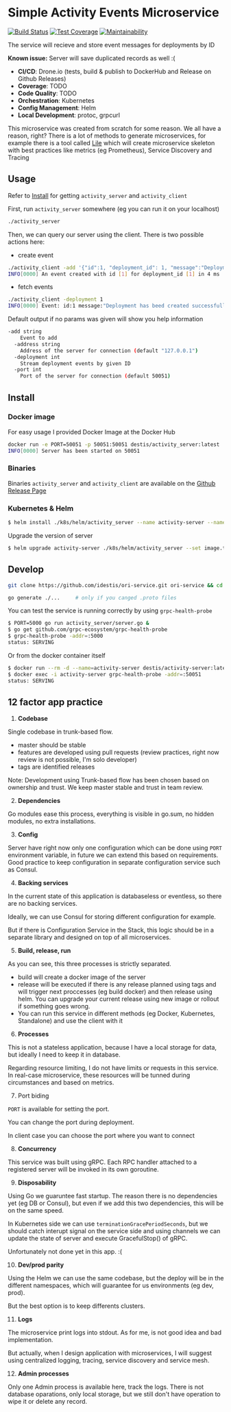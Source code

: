 # Simple Activity Events Microservice

[![Build Status](https://cloud.drone.io/api/badges/idestis/ori-service/status.svg)](https://cloud.drone.io/idestis/ori-service)
[![Test Coverage](https://api.codeclimate.com/v1/badges/3b7eaf418e30844ca273/test_coverage)](https://codeclimate.com/github/idestis/ori-service/test_coverage)
[![Maintainability](https://api.codeclimate.com/v1/badges/3b7eaf418e30844ca273/maintainability)](https://codeclimate.com/github/idestis/ori-service/maintainability)

The service will recieve and store event messages for deployments by ID

**Known issue:** Server will save duplicated records as well :(

- **CI/CD**: Drone.io (tests, build & publish to DockerHub and Release on Github Releases)
- **Coverage**: TODO
- **Code Quality**: TODO
- **Orchestration**: Kubernetes
- **Config Management**: Helm
- **Local Development**: protoc, grpcurl

This microservice was created from scratch for some reason. We all have a reason, right?
There is a lot of methods to generate microservices, for example there is a tool called [Lile](https://github.com/lileio/lile) which will create microservice skeleton with best practices like metrics (eg Prometheus), Service Discovery and Tracing

## Usage

Refer to [Install](#Install) for getting `activity_server` and `activity_client`

First, run `activity_server` somewhere (eg you can run it on your localhost)

```bash
./activity_server
```

Then, we can query our server using the client. There is two possible actions here:

- create event

```bash
./activity_client -add '{"id":1, "deployment_id": 1, "message":"Deployment has beed created successfully"}'
INFO[0000] An event created with id [1] for deployment_id [1] in 4 ms
```

- fetch events

```bash
./activity_client -deployment 1
INFO[0000] Event: id:1 message:"Deployment has beed created successfully" timestamp:<send:1569500037894488000 receive:1569500037898843000 > deployment_id:1
```

Default output if no params was given will show you help information

```bash
-add string
    Event to add
  -address string
    Address of the server for connection (default "127.0.0.1")
  -deployment int
    Stream deployment events by given ID
  -port int
    Port of the server for connection (default 50051)
```

## Install

### Docker image

For easy usage I provided Docker Image at the Docker Hub

```bash
docker run -e PORT=50051 -p 50051:50051 destis/activity_server:latest
INFO[0000] Server has been started on 50051
```

### Binaries

Binaries `activity_server` and `activity_client` are available on the [Github Release Page](https://github.com/idestis/ori-service/releases)

### Kubernetes & Helm

```bash
$ helm install ./k8s/helm/activity_server --name activity-server --namespace activity-server --set image.tag=latest
```

Upgrade the version of server

```bash
$ helm upgrade activity-server ./k8s/helm/activity_server --set image.tag=0.0.3
```

## Develop

```bash
git clone https://github.com/idestis/ori-service.git ori-service && cd $_

go generate ./...     # only if you canged .proto files
```

You can test the service is running correctly by using `grpc-health-probe`

```bash
$ PORT=5000 go run activity_server/server.go &
$ go get github.com/grpc-ecosystem/grpc-health-probe
$ grpc-health-probe -addr=:5000
status: SERVING
```

Or from the docker container itself

```bash
$ docker run --rm -d --name=activity-server destis/activity-server:latest
$ docker exec -i activity-server grpc-health-probe -addr=:50051
status: SERVING
```

## 12 factor app practice

1. **Codebase**

Single codebase in trunk-based flow.

- master should be stable
- features are developed using pull requests (review practices, right now review is not possible, I'm solo developer)
- tags are identified releases

Note: Development using Trunk-based flow has been chosen based on ownership and trust. We keep master stable and trust in team review.

2. **Dependencies**

Go modules ease this process, everything is visible in go.sum, no hidden modules, no extra installations.

3. **Config**

Server have right now only one configuration which can be done using ``PORT`` environment variable, in future we can extend this based on requirements. Good practice to keep configuration in separate configuration service such as Consul.

4. **Backing services**

In the current state of this application is databaseless or eventless, so there are no backing services.

Ideally, we can use Consul for storing different configuration for example.

But if there is Configuration Service in the Stack, this logic should be in a separate library and designed on top of all microservices.

5. **Build, release, run**

As you can see, this three processes is strictly separated.

- build will create a docker image of the server
- release will be executed if there is any release planned using tags and will trigger next proccesses (eg build docker) and then release using helm. You can upgrade your current release using new image or rollout if something goes wrong.
- You can run this service in different methods (eg Docker, Kubernetes, Standalone) and use the client with it

6. **Processes**

This is not a stateless application, because I have a local storage for data, but ideally I need to keep it in database. 

Regarding resource limiting, I do not have limits or requests in this service. In real-case microservice, these resources will be tunned during circumstances and based on metrics.

7. Port biding

``PORT`` is available for setting the port.

You can change the port during deployment.

In client case you can choose the port where you want to connect

8. **Concurrency**

This service was built using gRPC. Each RPC handler attached to a registered server will be invoked in its own goroutine.

9. **Disposability**

Using Go we guaruntee fast startup. The reason there is no dependencies yet (eg DB or Consul), but even if we add this two dependencies, this will be on the same speed.

In Kubernetes side we can use ``terminationGracePeriodSeconds``, but we should catch interupt signal on the service side and using channels we can update the state of server and execute GracefulStop() of gRPC.

Unfortunately not done yet in this app. :(

10. **Dev/prod parity**

Using the Helm we can use the same codebase, but the deploy will be in the different namespaces, which will guarantee for us environments (eg dev, prod).

But the best option is to keep differents clusters.

11. **Logs**

The microservice print logs into stdout. As for me, is not good idea and bad implementation.

But actually, when I design application with microservices, I will suggest using centralized logging, tracing, service discovery and service mesh.

12. **Admin processes** 

Only one Admin process is available here, track the logs. There is not database oparations, only local storage, but we still don't have operation to wipe it or delete any record.
